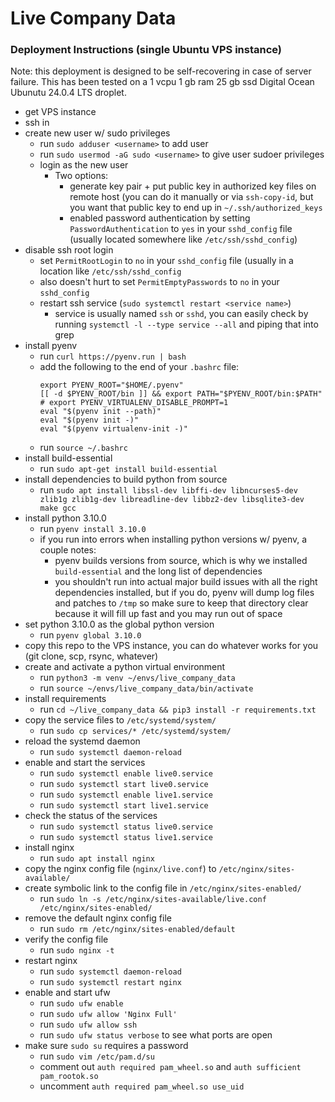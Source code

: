 # Live Company Data

### Deployment Instructions (single Ubuntu VPS instance)
Note: this deployment is designed to be self-recovering in case of server failure. This has been tested on a 1 vcpu 1 gb ram 25 gb ssd Digital Ocean Ubunutu 24.0.4 LTS droplet.
- get VPS instance
- ssh in
- create new user w/ sudo privileges
  - run `sudo adduser <username>` to add user
  - run `sudo usermod -aG sudo <username>` to give user sudoer privileges
  - login as the new user    
    - Two options:
      - generate key pair + put public key in authorized key files on remote host (you can do it manually or via `ssh-copy-id`, but you want that public key to end up in `~/.ssh/authorized_keys`
      - enabled password authentication by setting `PasswordAuthentication` to `yes` in your `sshd_config` file (usually located somewhere like `/etc/ssh/sshd_config`)
- disable ssh root login
  - set `PermitRootLogin` to `no` in your `sshd_config` file (usually in a location like `/etc/ssh/sshd_config`
  - also doesn't hurt to set `PermitEmptyPasswords` to `no` in your `sshd_config`
  - restart ssh service (`sudo systemctl restart <service name>`)
    - service is usually named `ssh` or `sshd`, you can easily check by running `systemctl -l --type service --all` and piping that into grep
- install pyenv
  - run `curl https://pyenv.run | bash`
  - add the following to the end of your `.bashrc` file:
    ```
    export PYENV_ROOT="$HOME/.pyenv"
    [[ -d $PYENV_ROOT/bin ]] && export PATH="$PYENV_ROOT/bin:$PATH"
    # export PYENV_VIRTUALENV_DISABLE_PROMPT=1
    eval "$(pyenv init --path)"
    eval "$(pyenv init -)"
    eval "$(pyenv virtualenv-init -)"
    ```
  - run `source ~/.bashrc`
- install build-essential
  - run `sudo apt-get install build-essential`
- install dependencies to build python from source
  - run `sudo apt install libssl-dev libffi-dev libncurses5-dev zlib1g zlib1g-dev libreadline-dev libbz2-dev libsqlite3-dev make gcc`
- install python 3.10.0
  - run `pyenv install 3.10.0`
  - if you run into errors when installing python versions w/ pyenv, a couple notes:
    - pyenv builds versions from source, which is why we installed `build-essential` and the long list of dependencies
    - you shouldn't run into actual major build issues with all the right dependencies installed, but if you do, pyenv will dump log files and patches to `/tmp` so make sure to keep that directory clear because it will fill up fast and you may run out of space
- set python 3.10.0 as the global python version
  - run `pyenv global 3.10.0`
- copy this repo to the VPS instance, you can do whatever works for you (git clone, scp, rsync, whatever)
- create and activate a python virtual environment
  - run `python3 -m venv ~/envs/live_company_data`
  - run `source ~/envs/live_company_data/bin/activate`
- install requirements
  - run `cd ~/live_company_data && pip3 install -r requirements.txt` 
- copy the service files to `/etc/systemd/system/`
  - run `sudo cp services/* /etc/systemd/system/`
- reload the systemd daemon
  - run `sudo systemctl daemon-reload`
- enable and start the services
  - run `sudo systemctl enable live0.service`
  - run `sudo systemctl start live0.service`
  - run `sudo systemctl enable live1.service`
  - run `sudo systemctl start live1.service`
- check the status of the services
  - run `sudo systemctl status live0.service`
  - run `sudo systemctl status live1.service`
- install nginx
  - run `sudo apt install nginx`
- copy the nginx config file (`nginx/live.conf`) to `/etc/nginx/sites-available/`
- create symbolic link to the config file in `/etc/nginx/sites-enabled/`
  - run `sudo ln -s /etc/nginx/sites-available/live.conf /etc/nginx/sites-enabled/`
- remove the default nginx config file
  - run `sudo rm /etc/nginx/sites-enabled/default`
- verify the config file
  - run `sudo nginx -t`
- restart nginx
  - run `sudo systemctl daemon-reload`
  - run `sudo systemctl restart nginx`
- enable and start ufw
  - run `sudo ufw enable`
  - run `sudo ufw allow 'Nginx Full'`
  - run `sudo ufw allow ssh`
  - run `sudo ufw status verbose` to see what ports are open
- make sure `sudo su` requires a password
  - run `sudo vim /etc/pam.d/su`
  - comment out `auth required pam_wheel.so` and `auth sufficient pam_rootok.so`
  - uncomment `auth required pam_wheel.so use_uid`
